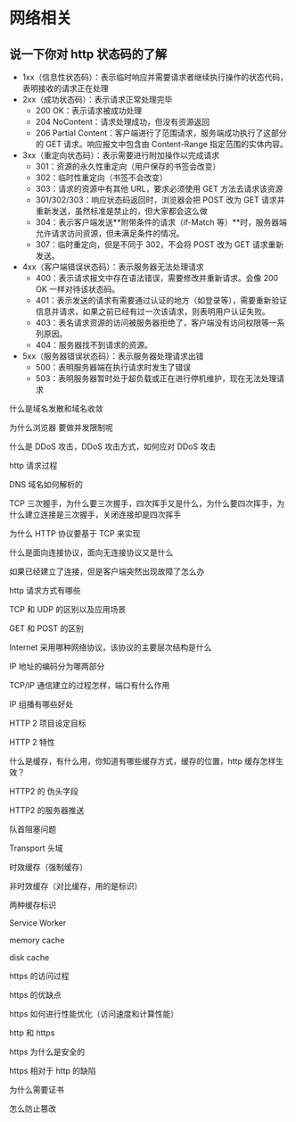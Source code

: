 # 网络相关

## 说一下你对 http 状态码的了解

- 1xx（信息性状态码）：表示临时响应并需要请求者继续执行操作的状态代码，表明接收的请求正在处理
- 2xx（成功状态码）：表示请求正常处理完毕
	- 200 OK：表示请求被成功处理
	- 204 NoContent：请求处理成功，但没有资源返回
	- 206 Partial Content：客户端进行了范围请求，服务端成功执行了这部分的 GET 请求。响应报文中包含由 Content-Range 指定范围的实体内容。
- 3xx（重定向状态码）：表示需要进行附加操作以完成请求
	- 301：资源的永久性重定向（用户保存的书签会改变）
	- 302：临时性重定向（书签不会改变）
	- 303：请求的资源中有其他 URL，要求必须使用 GET 方法去请求该资源
	- 301/302/303：响应状态码返回时，浏览器会把 POST 改为 GET 请求并重新发送，虽然标准是禁止的，但大家都会这么做
	- 304：表示客户端发送**附带条件的请求（if-Match 等）**时，服务器端允许请求访问资源，但未满足条件的情况。
	- 307：临时重定向，但是不同于 302，不会将 POST 改为 GET 请求重新发送。
- 4xx（客户端错误状态码）：表示服务器无法处理请求
	- 400：表示请求报文中存在语法错误，需要修改并重新请求。会像 200 OK 一样对待该状态码。
	- 401：表示发送的请求有需要通过认证的地方（如登录等），需要重新验证信息并请求，如果之前已经有过一次该请求，则表明用户认证失败。
	- 403：表名请求资源的访问被服务器拒绝了，客户端没有访问权限等一系列原因。
	- 404：服务器找不到请求的资源。
- 5xx（服务器错误状态码）：表示服务器处理请求出错
	- 500：表明服务器端在执行请求时发生了错误
	- 503：表明服务器暂时处于超负载或正在进行停机维护，现在无法处理请求



什么是域名发散和域名收敛

为什么浏览器 要做并发限制呢

什么是 DDoS 攻击，DDoS 攻击方式，如何应对 DDoS 攻击

http 请求过程

DNS 域名如何解析的

TCP 三次握手，为什么要三次握手，四次挥手又是什么，为什么要四次挥手，为什么建立连接是三次握手，关闭连接却是四次挥手

为什么 HTTP 协议要基于 TCP 来实现

什么是面向连接协议，面向无连接协议又是什么

如果已经建立了连接，但是客户端突然出现故障了怎么办

http 请求方式有哪些

TCP 和 UDP 的区别以及应用场景

GET 和 POST 的区别

Internet 采用哪种网络协议，该协议的主要层次结构是什么

IP 地址的编码分为哪两部分

TCP/IP 通信建立的过程怎样，端口有什么作用

IP 组播有哪些好处

HTTP 2 项目设定目标

HTTP 2 特性

什么是缓存，有什么用，你知道有哪些缓存方式，缓存的位置，http 缓存怎样生效？

HTTP2 的 伪头字段

HTTP2 的服务器推送

队首阻塞问题

Transport 头域

时效缓存（强制缓存）

非时效缓存（对比缓存，用的是标识）

两种缓存标识

Service Worker

memory cache

disk cache

https 的访问过程

https 的优缺点

https 如何进行性能优化（访问速度和计算性能）

http 和 https

https 为什么是安全的

https 相对于 http 的缺陷

为什么需要证书

怎么防止篡改



